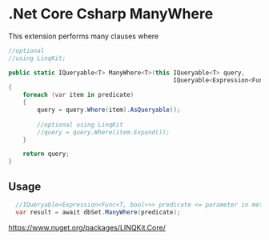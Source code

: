 # .Net Core Csharp ManyWhere

This extension performs many clauses where

```csharp
//optional
//using LinqKit;

public static IQueryable<T> ManyWhere<T>(this IQueryable<T> query, 
                                              IQueryable<Expression<Func<T, bool>>> predicate)
{
    foreach (var item in predicate)
    {                
        query = query.Where(item).AsQueryable();
        
        //optional using LinqKit
        //query = query.Where(item.Expand());
    }

    return query;
}
```

## Usage

```csharp
  //IQueryable<Expression<Func<T, bool>>> predicate <= parameter in method
  var result = await dbSet.ManyWhere(predicate);
```


https://www.nuget.org/packages/LINQKit.Core/

